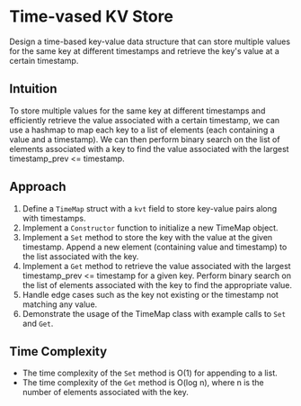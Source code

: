 # Time-vased KV Store

Design a time-based key-value data structure that can store multiple values for the same key at different timestamps and retrieve the key's value at a certain timestamp.

## Intuition
To store multiple values for the same key at different timestamps and efficiently retrieve the value associated with a certain timestamp, we can use a hashmap to map each key to a list of elements (each containing a value and a timestamp). We can then perform binary search on the list of elements associated with a key to find the value associated with the largest timestamp_prev <= timestamp.

## Approach
1. Define a `TimeMap` struct with a `kvt` field to store key-value pairs along with timestamps.
2. Implement a `Constructor` function to initialize a new TimeMap object.
3. Implement a `Set` method to store the key with the value at the given timestamp. Append a new element (containing value and timestamp) to the list associated with the key.
4. Implement a `Get` method to retrieve the value associated with the largest timestamp_prev <= timestamp for a given key. Perform binary search on the list of elements associated with the key to find the appropriate value.
5. Handle edge cases such as the key not existing or the timestamp not matching any value.
6. Demonstrate the usage of the TimeMap class with example calls to `Set` and `Get`.

## Time Complexity
- The time complexity of the `Set` method is O(1) for appending to a list.
- The time complexity of the `Get` method is O(log n), where n is the number of elements associated with the key.


